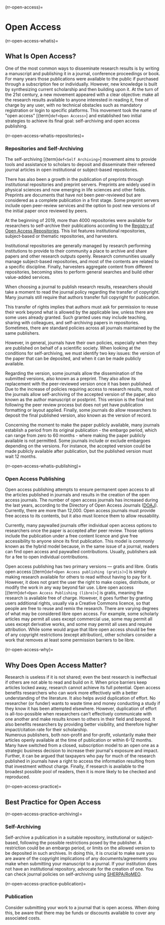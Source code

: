 (rr-open-access)=
# Open Access

(rr-open-access-whatis)=
## What Is Open Access?

One of the most common ways to disseminate research results is by writing a manuscript and publishing it in a journal, conference proceedings or book. For many years those publications were available to the public if purchased through a subscription fee or individually. However, new knowledge is built by synthesizing current scholarship and then building upon it. At the turn of the 21st century, a new movement appeared with a clear objective: make all the research results available to anyone interested in reading it, free of charge by any user, with no technical obstacles such as mandatory registration or login to specific platforms. This movement took the name of "open access" [{term}`def<Open Access>`] and established two initial strategies to achieve its final goal: self-archiving and open access publishing.

(rr-open-access-whatis-repositories)=
### Repositories and Self-Archiving

The self-archiving [{term}`def<Self Archiving>`] movement aims to provide tools and assistance to scholars to deposit and disseminate their refereed journal articles in open institutional or subject-based repositories.

There has also been a growth in the publication of preprints through institutional repositories and preprint servers. Preprints are widely used in physical sciences and now emerging in life sciences and other fields. Preprints are documents that have not been peer-reviewed but are considered as a complete publication in a first stage. Some preprint servers include open peer-review services and the option to post new versions of the initial paper once reviewed by peers.

At the beginning of 2019, more than 4000 repositories were available for researchers to self-archive their publications according to the [Registry of Open Access Repositories](http://roar.eprints.org/). This list features institutional repositories, subject-based or thematic repositories, and harvesters.


Institutional repositories are generally managed by research performing institutions to provide to their community a place to archive and share papers and other research outputs openly. Research communities usually manage subject-based repositories, and most of the contents are related to a specific discipline. Finally, harvesters aggregate content from different repositories, becoming sites to perform general searches and build other value-added services.

When choosing a journal to publish research results, researchers should take a moment to read the journal policy regarding the transfer of copyright. Many journals still require that authors transfer full copyright for publication.

This transfer of rights implies that authors must ask for permission to reuse their work beyond what is allowed by the applicable law, unless there are some uses already granted. Such granted uses may include teaching, sharing with colleagues, and self-archiving papers in repositories. Sometimes, there are standard policies across all journals maintained by the same publishers.

However, in general, journals have their own policies, especially when they are published on behalf of a scientific society. When looking at the conditions for self-archiving, we must identify two key issues: the version of the paper that can be deposited, and when it can be made publicly available.

Regarding the version, some journals allow the dissemination of the submitted versions, also known as a preprint. They also allow its replacement with the peer-reviewed version once it has been published. Due to the increase of policies requiring access to research results, most of the journals allow self-archiving of the accepted version of the paper, also known as the author manuscript or postprint. This version is the final text following the peer review process but does not yet have publication formatting or layout applied. Finally, some journals do allow researchers to deposit the final published version, also known as the version of record.

Concerning the moment to make the paper publicly available, many journals establish a period from its original publication - the embargo period, which can range from zero to 60 months - where making the paper publicly available is not permitted. Some journals include or exclude embargoes depending on the versions. For instance, the accepted version could be made publicly available after publication, but the published version must wait 12 months.

(rr-open-access-whatis-publishing)=
### Open Access Publishing

Open access publishing attempts to ensure permanent open access to all the articles published in journals and results in the creation of the open access journals. The number of open access journals has increased during the last years, according to the Directory of Open Access Journals \([DOAJ](http://www.doaj.org)\). Currently, there are more than 12,000. Open access journals must provide free access to its contents, but it also must licence them to allow reusability.

Currently, many paywalled journals offer individual open access options to researchers once the paper is accepted after peer review. Those options include the publication under a free content licence and give free accessibility to anyone since its first publication. This model is commonly known as the hybrid model because, in the same issue of a journal, readers can find open access and paywalled contributions. Usually, publishers ask for a fee to open individual contributions.

Open access publishing has two primary versions — gratis and libre. Gratis open access [{term}`def<Open Access publishing (gratis)>`] is simply making research available for others to read without having to pay for it. However, it does not grant the user the right to make copies, distribute, or modify the work in any way beyond fair use. Libre open access [{term}`def<Open Access Publishing (libre)>`] is gratis, meaning the research is available free of charge. However, it goes further by granting users additional rights, usually via a Creative Commons licence, so that people are free to reuse and remix the research. There are varying degrees of what may be considered libre open access. For example, some scholarly articles may permit all uses except commercial use, some may permit all uses except derivative works, and some may permit all uses and require attribution. While some would argue that libre open access should be free of any copyright restrictions (except attribution), other scholars consider a work that removes at least some permission barriers to be libre.

(rr-open-access-why)=
## Why Does Open Access Matter?

Research is useless if it is not shared; even the best research is ineffectual if others are not able to read and build on it. When price barriers keep articles locked away, research cannot achieve its full potential. Open access benefits researchers who can work more effectively with a better understanding of the literature. It also helps avoid duplication of effort. No researcher (or funder) wants to waste time and money conducting a study if they know it has been attempted elsewhere. However, duplication of effort is all-too-possible when researchers can’t effectively communicate with one another and make results known to others in their field and beyond. It also benefits researchers by providing better visibility, and therefore higher impact/citation rate for their scholarship.  
Numerous publishers, both non-profit and for-profit, voluntarily make their articles openly available at the time of publication or within 6-12 months. Many have switched from a closed, subscription model to an open one as a strategic business decision to increase their journal's exposure and impact. Further, it can be argued that taxpayers who pay for much of the research published in journals have a right to access the information resulting from that investment without charge. Finally, if research is available to the broadest possible pool of readers, then it is more likely to be checked and reproduced.

(rr-open-access-practice)=
## Best Practice for Open Access

(rr-open-access-practice-archiving)=
### Self-Archiving


Self-archive a publication in a suitable repository, institutional or subject-based, following the possible restrictions posed by the publisher. A restriction could be an embargo period, or limits on the allowed version to be deposited in such archives. In doing this, it is crucial to make sure you are aware of the copyright implications of any documents/agreements you make when submitting your manuscript to a journal. If your institution does not have an institutional repository, advocate for the creation of one. You can check journal policies on self-archiving using [SHERPA/RoMEO](http://www.sherpa.ac.uk/romeo/index.php).

(rr-open-access-practice-publication)=
### Publication

Consider submitting your work to a journal that is open access. When doing this, be aware that there may be funds or discounts available to cover any associated costs.

